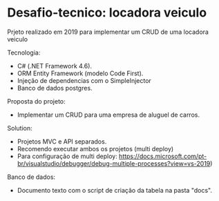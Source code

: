 # Desafio-tecnico: locadora veiculo
Prjeto realizado em 2019 para implementar um CRUD de uma locadora veiculo



Tecnologia: 
- C# (.NET Framework 4.6).
- ORM Entity Framework (modelo Code First).
- Injeção de dependencias com o SimpleInjector
- Banco de dados postgres.



Proposta do projeto: 
- Implementar um CRUD para uma empresa de aluguel de carros.



Solution: 
- Projetos MVC e API separados. 
- Recomendo executar ambos os projetos (multi deploy)   
- Para configuração de multi deploy: https://docs.microsoft.com/pt-br/visualstudio/debugger/debug-multiple-processes?view=vs-2019) 


Banco de dados:
- Documento texto com o script de criação da tabela na pasta "docs".
